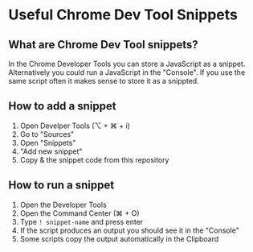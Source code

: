 # Useful Chrome Dev Tool Snippets

## What are Chrome Dev Tool snippets?

In the Chrome Developer Tools you can store a JavaScript as a snippet.
Alternatively you could run a JavaScript in the "Console".
If you use the same script often it makes sense to store it as a snippted.


## How to add a snippet

1. Open Develper Tools (⌥ + ⌘ + i)
2. Go to "Sources"
3. Open "Snippets"
4. "Add new snippet"
5. Copy & the snippet code from this repository


## How to run a snippet

1. Open the Developer Tools
2. Open the Command Center (⌘ + O)
3. Type `! snippet-name` and press enter
4. If the script produces an output you should see it in the "Console"
5. Some scripts copy the output automatically in the Clipboard
